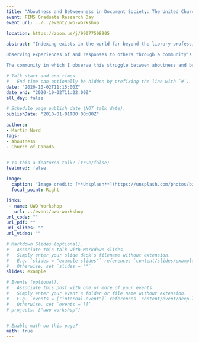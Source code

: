 ```yaml
---
title: "Aboutness and Betweenness in Document Society: The United Church of Canada’s Reconciliation Documents"
event: FIMS Graduate Research Day
event_url: ../../event/uwo-workshop

location: https://zoom.us/j/99077508905

abstract: "Indexing exists in the world far beyond the library profession’s structures and practices. The role of “aboutness” at the center of indexing has become intertwined with our lives. In the “document society,” we increasingly experience the world through its representations and are observed as representations ourselves. As representations of the other overtake opportunities for face-to-face contact, we may find it easier to classify those representations, and the individuals behind them, as less than human. My task is to evaluate ethic’s place in a highly indexed world. 

Observing experiences of and responses to others through a community’s documents allows me to articulate the core problem for my research as an ethical struggle between aboutness and what I call “betweenness,” a struggle over what exactly is indexed. An information seeker uses indexed aboutness to determine whether information is relevant. “Betweenness,” however, recognizes that the document-mediated relationship may involve another actor, the other who is easily subsumed into the document’s aboutness. When that other emerges from its representations as its own self, equal to me, aboutness is surpassed by betweenness. 

The community in which I observe this struggle between aboutness and betweenness play out is the United Church of Canada (UCC). I employ a case study of documents—created, indexed, and used by the UCC—as part of its reconciliation work with Indigenous people. In many cases, these documents are the primary means for individual members of the UCC community to experience Indigenous peoples. The church’s documents are therefore directly related to an ethical response to the other. The UCC's documents become reference points, prompting the members of that community to position themselves as ethical actors and index their identities according to an ethical structure, and allowing a response to the other not permitted by aboutness."

# Talk start and end times.
#   End time can optionally be hidden by prefixing the line with `#`.
date: "2020-10-02T11:15:00Z"
date_end: "2020-10-02T11:22:00Z"
all_day: false

# Schedule page publish date (NOT talk date).
publishDate: "2010-01-01T00:00:00Z"

authors:
- Martin Nord
tags: 
- Aboutness
- Church of Canada


# Is this a featured talk? (true/false)
featured: false

image:
  caption: 'Image credit: [**Unsplash**](https://unsplash.com/photos/bzdhc5b3Bxs)'
  focal_point: Right

links:
 - name: UWO Workshop
   url: ../event/uwo-workshop
url_code: ""
url_pdf: ""
url_slides: ""
url_video: ""

# Markdown Slides (optional).
#   Associate this talk with Markdown slides.
#   Simply enter your slide deck's filename without extension.
#   E.g. `slides = "example-slides"` references `content/slides/example-slides.md`.
#   Otherwise, set `slides = ""`.
slides: example

# Events (optional).
#   Associate this post with one or more of your events.
#   Simply enter your event's folder or file name without extension.
#   E.g. `events = ["internal-event"]` references `content/event/deep-learning/index.md`.
#   Otherwise, set `events = []`.
# projects: ["uwo-workshop"]


# Enable math on this page?
math: true
---
```

